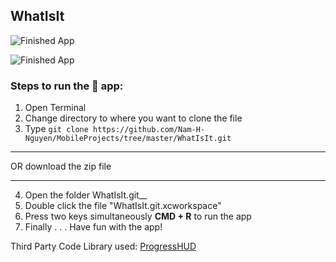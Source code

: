 ## WhatIsIt
![Finished App](https://github.com/Nam-H-Nguyen/MobileProjects/blob/master/WhatIsIt/Image/doggo.PNG=500x915 "SeeFood iOS app written in Swift 4/iOS 12")

![Finished App](https://github.com/Nam-H-Nguyen/MobileProjects/blob/master/WhatIsIt/Image/share.PNG=500x915 "SeeFood iOS app written in Swift 4/iOS 12")


### Steps to run the 📱 app: ###

1. Open Terminal
2. Change directory to where you want to clone the file
3. Type `git clone https://github.com/Nam-H-Nguyen/MobileProjects/tree/master/WhatIsIt.git`
- - - -
OR download the zip file
- - - -
4. Open the folder WhatIsIt.git__
5. Double click the file "WhatIsIt.git.xcworkspace"
6. Press two keys simultaneously __CMD + R__ to run the app
7. Finally . . . Have fun with the app!

Third Party Code Library used:
[ProgressHUD](https://github.com/relatedcode/ProgressHUD)
